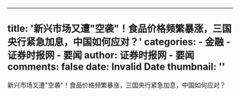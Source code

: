 
---
title: '新兴市场又遭"空袭"！食品价格频繁暴涨，三国央行紧急加息，中国如何应对？'
categories: 
    - 金融
    - 证券时报网 - 要闻
author: 证券时报网 - 要闻
comments: false
date: Invalid Date
thumbnail: ''
---

<div>   
新兴市场又遭"空袭"！食品价格频繁暴涨，三国央行紧急加息，中国如何应对？  
</div>
            